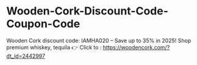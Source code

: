 # Wooden-Cork-Discount-Code-Coupon-Code
Wooden Cork discount code: IAMHA020 – Save up to 35% in 2025! Shop premium whiskey, tequila  👉 Click to : https://woodencork.com/?dt_id=2442997 
